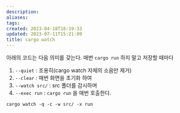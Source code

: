 ```yaml
---
description:
aliases: 
tags: 
created: 2023-04-18T18:19:33
updated: 2023-07-11T15:21:09
title: cargo watch
---
```

아래의 코드는 다음 의미를 갖는다. 매번 `cargo run` 하지 말고 저장할 때마다 
1. `--quiet` : 조용히(cargo watch 자체의 소음만 제거)
2. `--clear` : 매번 화면을 초기화 하여 
3. `--watch src/` : src 폴더를 감시하며
4. `--exec run` : `cargo run` 을 매번 호출한다.
```shell
cargo watch -q -c -w src/ -x run
```
